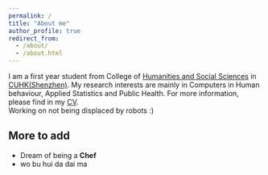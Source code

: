 ```yaml
---
permalink: /
title: "About me"
author_profile: true
redirect_from: 
  - /about/
  - /about.html
---
```


I am a first year student from College of [Humanities and Social Sciences](https://hsspg.cuhk.edu.cn/) in [CUHK(Shenzhen)](https://www.cuhk.edu.cn/zh-hans). My research interests are mainly in Computers in Human behaviour, Applied Statistics and Public Health.
For more information, please find in my [CV]().<br>
Working on not being displaced by robots :)



More to add
------
* Dream of being a **Chef**
* wo bu hui da dai ma 